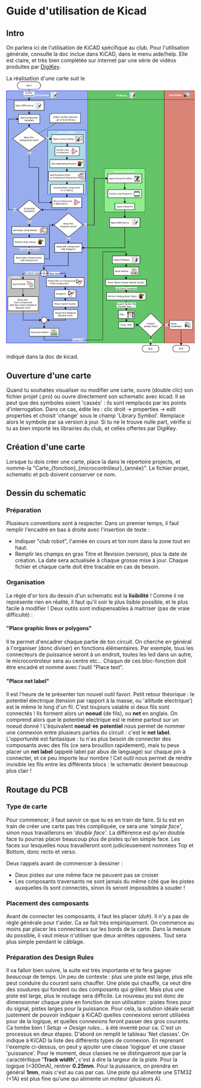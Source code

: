 # Guide d'utilisation de Kicad

## Intro
On parlera ici de l'utilisation de KiCAD spécifique au club. Pour l'utilisation générale, consulte la doc inclue dans KiCAD, dans le menu aide/help. Elle est claire, et très bien complétée sur internet par une série de vidéos produites par [DigiKey](https://www.youtube.com/watch?v=vaCVh2SAZY4&index=9&list=PLEBQazB0HUyR24ckSZ5u05TZHV9khgA1O&t=0s). 

La réalisation d'une carte suit le ![workflow](../../assets/kicad/kicad_flowchart.png) indiqué dans la doc de kicad. 

## Ouverture d'une carte
Quand tu souhaites visualiser ou modifier une carte, ouvre (double clic) son fichier projet (.pro) ou ouvre directement son schematic avec kicad. Il se peut que des symboles soient 'cassés' : ils sont remplacés par les points d'interrogation. Dans ce cas, édite les : clic droit -> properties -> edit properties et choisit 'change' sous le champ 'Library Symbol'. Remplace alors le symbole par sa version à jour. Si tu ne le trouve nulle part, vérifie si tu as bien importé les librairies du club, et celles offertes par DigiKey.

## Création d'une carte
Lorsque tu dois créer une carte, place la dans le répertoire projects, et nomme-la "Carte\_\{fonction\}\_\{microcontrôleur\}\_\{année\}". Le fichier projet, schematic et pcb doivent conserver ce nom.

## Dessin du schematic

### Préparation
Plusieurs conventions sont à respecter. Dans un premier temps, il faut remplir l'encadré en bas à droite avec l'insertion de texte : 
- Indiquer "club robot", l'année en cours et ton nom dans la zone tout en haut.
- Remplir les champs en gras Titre et Revision (version), plus la date de création. La date sera actualisée à chaque grosse mise à jour.
Chaque fichier et chaque carte doit être tracable en cas de besoin.

### Organisation
La règle d'or lors du dessin d'un schematic est la **lisibilité** ! Comme il ne représente rien en réalité, il faut qu'il soir le plus lisible possible, et le plus facile à modifier !
Deux outils sont indispensables à maitriser (pas de vraie difficulté) : 

#### "Place graphic lines or polygons"
Il te permet d'encadrer chaque partie de ton circuit. On cherche en général à l'organiser (donc diviser) en fonctions élémentaires. Par exemple, tous les connecteurs de puissance seront à un endroit, toutes les led dans un autre, le microcontroleur sera au centre etc... Chaqun de ces bloc-fonction doit être encadré et nommé avec l'outil "Place text".

#### "Place net label"
Il est l'heure de te présenter ton nouvel outil favori. Petit retour théorique : le potentiel électrique (tension par rapport à la masse, ou 'altitude electrique') est le même le long d'un fil. C'est toujours valable si deux fils sont connectés ! Ils forment alors un **noeud** (de fils), ou **net** en anglais. On comprend alors que le potentiel electrique est le même partout sur un noeud donné ! L'équivalent **noeud <=> potentiel** nous permet de nommer une connexion entre plusieurs parties du circuit : c'est le **net label**. L'opportunité est fantasique : tu n'as plus besoin de connecter des composants avec des fils (ce sera brouillon rapidement), mais tu peux placer un **net label** (appelé label par abus de language) sur chaque pin à connecter, et ce peu importe leur nombre ! Cet outil nous permet de rendre invisible les fils entre les différents blocs : le schematic devient beaucoup plus clair ! 


## Routage du PCB

### Type de carte
Pour commencer, il faut savoir ce que tu es en train de faire. Si tu est en train de créer une carte pas très compliquée, ce sera une *'simple face'*, sinon nous travaillerons en *'double face'*. La différence est qu'en double face tu pourras placer beaucoup plus de pistes qu'en simple face. Les faces sur lesquelles nous travailleront sont judicieusement nommées Top et Bottom, donc recto et verso. 

Deux rappels avant de commencer à dessiner : 
- Deux pistes sur une même face ne peuvent pas se croiser
- Les composants traversants ne sont jamais du même côté que les pistes auxquelles ils sont connectés, sinon ils seront impossibles à souder !

### Placement des composants
Avant de connecter les composants, il faut les placer (*duh*). Il n'y a pas de règle générale pour t'aider. Ca se fait très empiriquement. On commence au moins par placer les connecteurs sur les bords de la carte. Dans la mesure du possible, il vaut mieux n'utiliser que deux arrêtes opposées. Tout sera plus simple pendant le câblage.

### Préparation des **Design Rules**
Il va falloir bien suivre, la suite est très importante et te fera gagner *beaucoup* de temps. Un peu de contexte : plus une piste est large, plus elle peut conduire du courant sans chauffer. Une piste qui chauffe, ca veut dire des soudures qui fondent ou des composants qui grillent. Mais plus une piste est large, plus le routage sera difficile. Le nouveau jeu est donc de dimensionner chaque piste en fonction de son utilisation : pistes fines pour du signal, pistes larges pour la puissance.
Pour cela, la solution idéale serait justement de pouvoir indiquer à KiCAD quelles connexions seront utilisées pour de la logique, et quelles connexions feront passer des gros courants. Ca tombe bien ! *Setup -> Design rules...* à été inventé pour ca. C'est un processus en deux étapes. 
D'abord on remplit le tableau 'Net classes'. On indique à KiCAD la liste des différents types de connexion. En reprenant l'exemple ci-dessus, on peut y ajouter une classe 'logique' et une classe 'puissance'. Pour le moment, deux classes ne se distingueront que par la caractéritique **'Track width'**, c'est à dire la largeur de la piste. Pour la logique (<300mA), rentrer **0.25mm**. Pour la puissance, on prendra en général **1mm**, mais c'est au cas par cas. Une piste qui alimente une STM32 (<1A) est plus fine qu'une qui alimente un moteur (plusieurs A). 
